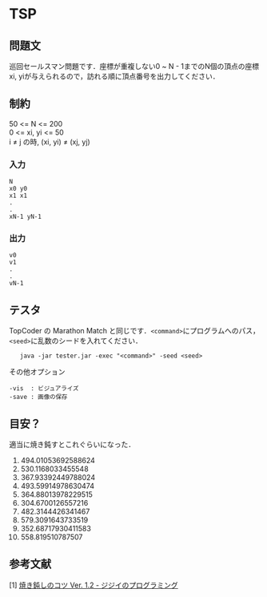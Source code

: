 # TSP

## 問題文
巡回セールスマン問題です．座標が重複しない0 ~ N - 1までのN個の頂点の座標xi, yiが与えられるので，訪れる順に頂点番号を出力してください．

## 制約
50 <= N <= 200  
0 <= xi, yi <= 50  
i ≠ j の時, (xi, yi) ≠ (xj, yj)


### 入力
```
N
x0 y0
x1 x1
.
.
xN-1 yN-1
```

### 出力
```
v0
v1
.
.
vN-1
```

## テスタ
TopCoder の Marathon Match と同じです．```<command>```にプログラムへのパス，```<seed>```に乱数のシードを入れてください．
```bash:sample
   java -jar tester.jar -exec "<command>" -seed <seed>
```
その他オプション
```
-vis  : ビジュアライズ
-save : 画像の保存
```


## 目安？
適当に焼き鈍すとこれぐらいになった．
1)  494.01053692588624
2)  530.1168033455548
3)  367.93392449788024
4)  493.59914978630474
5)  364.88013978229515
6)  304.6700126557216
7)  482.3144426341467
8)  579.3091643733519
9)  352.68717930411583
10) 558.819510787507

##  参考文献

[1] [焼き鈍しのコツ Ver. 1.2 - ジジイのプログラミング](http://shindannin.hatenadiary.com/entry/20121224/1356364040)

